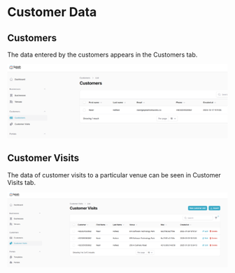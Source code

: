 # Customer Data

## Customers

The data entered by the customers appears in the Customers tab.

![Customers](assets/images/customers.png)

## Customer Visits

The data of customer visits to a particular venue can be seen in Customer Visits tab.

![Customer Visits](assets/images/customer-visits.png)